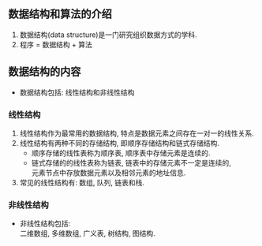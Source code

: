 ## 数据结构和算法的介绍
1. 数据结构(data structure)是一门研究组织数据方式的学科.
2. 程序 = 数据结构 + 算法

## 数据结构的内容
- 数据结构包括: 线性结构和非线性结构
  
### 线性结构
1. 线性结构作为最常用的数据结构, 特点是数据元素之间存在一对一的线性关系.
2. 线性结构有两种不同的存储结构, 即顺序存储结构和链式存储结构.  
   - 顺序存储的线性表称为顺序表, 顺序表中存储元素是连续的.
   - 链式存储的的线性表称为链表, 链表中的存储元素不一定是连续的,  
     元素节点中存放数据元素以及相邻元素的地址信息.
3. 常见的线性结构有: 数组, 队列, 链表和栈.

### 非线性结构
- 非线性结构包括:  
  二维数组, 多维数组, 广义表, 树结构, 图结构.
